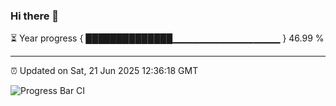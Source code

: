 ### Hi there 👋

⏳ Year progress { ██████████████▁▁▁▁▁▁▁▁▁▁▁▁▁▁▁▁ } 46.99 %

---

⏰ Updated on Sat, 21 Jun 2025 12:36:18 GMT

![Progress Bar CI](https://github.com/liununu/liununu/workflows/Progress%20Bar%20CI/badge.svg)
